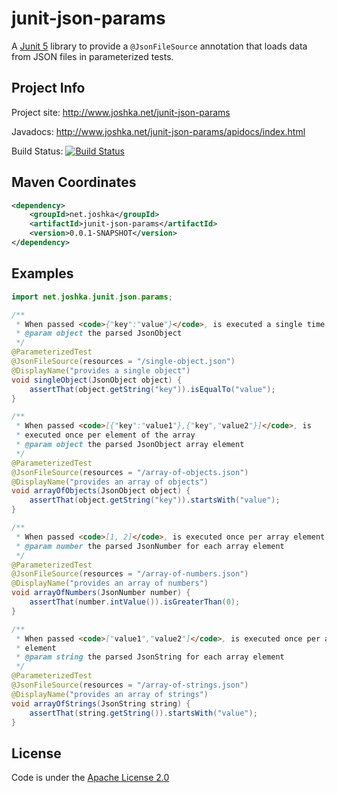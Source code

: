 # junit-json-params

A [Junit 5](http://junit.org/junit5/) library to provide a `@JsonFileSource`
annotation that loads data from JSON files in parameterized tests.

## Project Info
Project site: http://www.joshka.net/junit-json-params

Javadocs: http://www.joshka.net/junit-json-params/apidocs/index.html

Build Status: [![Build Status](https://travis-ci.org/joshka/junit-json-params.svg?branch=master)](https://travis-ci.org/joshka/junit-json-params)

## Maven Coordinates
```xml
<dependency>
    <groupId>net.joshka</groupId>
    <artifactId>junit-json-params</artifactId>
    <version>0.0.1-SNAPSHOT</version>
</dependency>
```

## Examples

```java
import net.joshka.junit.json.params;

/**
 * When passed <code>{"key":"value"}</code>, is executed a single time
 * @param object the parsed JsonObject
 */
@ParameterizedTest
@JsonFileSource(resources = "/single-object.json")
@DisplayName("provides a single object")
void singleObject(JsonObject object) {
    assertThat(object.getString("key")).isEqualTo("value");
}

/**
 * When passed <code>[{"key":"value1"},{"key","value2"}]</code>, is
 * executed once per element of the array
 * @param object the parsed JsonObject array element
 */
@ParameterizedTest
@JsonFileSource(resources = "/array-of-objects.json")
@DisplayName("provides an array of objects")
void arrayOfObjects(JsonObject object) {
    assertThat(object.getString("key")).startsWith("value");
}

/**
 * When passed <code>[1, 2]</code>, is executed once per array element
 * @param number the parsed JsonNumber for each array element
 */
@ParameterizedTest
@JsonFileSource(resources = "/array-of-numbers.json")
@DisplayName("provides an array of numbers")
void arrayOfNumbers(JsonNumber number) {
    assertThat(number.intValue()).isGreaterThan(0);
}

/**
 * When passed <code>["value1","value2"]</code>, is executed once per array
 * element
 * @param string the parsed JsonString for each array element
 */
@ParameterizedTest
@JsonFileSource(resources = "/array-of-strings.json")
@DisplayName("provides an array of strings")
void arrayOfStrings(JsonString string) {
    assertThat(string.getString()).startsWith("value");
}
```

## License
Code is under the [Apache License 2.0](LICENSE.txt)
